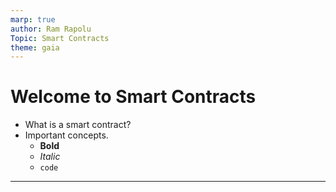 ```yaml
---
marp: true
author: Ram Rapolu
Topic: Smart Contracts
theme: gaia
---
```

# Welcome to Smart Contracts
- What is a smart contract?
- Important concepts.
  - **Bold**
  - _Italic_
  - `code`

---
